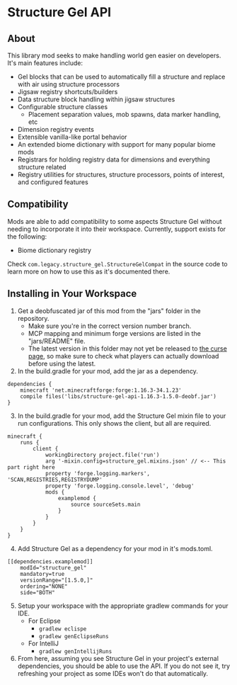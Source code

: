 # Structure Gel API

## About
This library mod seeks to make handling world gen easier on developers. It's main features include:
- Gel blocks that can be used to automatically fill a structure and replace with air using structure processors
- Jigsaw registry shortcuts/builders
- Data structure block handling within jigsaw structures
- Configurable structure classes
	- Placement separation values, mob spawns, data marker handling, etc
- Dimension registry events
- Extensible vanilla-like portal behavior
- An extended biome dictionary with support for many popular biome mods
- Registrars for holding registry data for dimensions and everything structure related
- Registry utilities for structures, structure processors, points of interest, and configured features

## Compatibility
Mods are able to add compatibility to some aspects Structure Gel without needing to incorporate it into their workspace. Currently, support exists for the following:
- Biome dictionary registry

Check ``com.legacy.structure_gel.StructureGelCompat`` in the source code to learn more on how to use this as it's documented there.

## Installing in Your Workspace
1) Get a deobfuscated jar of this mod from the "jars" folder in the repository.
	- Make sure you're in the correct version number branch.
	- MCP mapping and minimum forge versions are listed in the "jars/README" file.
	- The latest version in this folder may not yet be released to [the curse page](https://www.curseforge.com/minecraft/mc-mods/structure-gel-api), so make sure to check what players can actually download before using the latest.
2) In the build.gradle for your mod, add the jar as a dependency.
```
dependencies {
    minecraft 'net.minecraftforge:forge:1.16.3-34.1.23'
    compile files('libs/structure-gel-api-1.16.3-1.5.0-deobf.jar')
}
```
3) In the build.gradle for your mod, add the Structure Gel mixin file to your run configurations. This only shows the client, but all are required.
```
minecraft {
    runs {
        client {
            workingDirectory project.file('run')
            arg '-mixin.config=structure_gel.mixins.json' // <-- This part right here
            property 'forge.logging.markers', 'SCAN,REGISTRIES,REGISTRYDUMP'
            property 'forge.logging.console.level', 'debug'
            mods {
                examplemod {
                    source sourceSets.main
                }
            }
        }
    }
}
```
4) Add Structure Gel as a dependency for your mod in it's mods.toml.
```
[[dependencies.examplemod]]
    modId="structure_gel"
    mandatory=true
    versionRange="[1.5.0,]"
    ordering="NONE"
    side="BOTH"
```
5) Setup your workspace with the appropriate gradlew commands for your IDE.
	- For Eclipse
		- ``gradlew eclispe``
		- ``gradlew genEclipseRuns``
	- For IntelliJ
		- ``gradlew genIntellijRuns``
6) From here, assuming you see Structure Gel in your project's external dependencies, you should be able to use the API. If you do not see it, try refreshing your project as some IDEs won't do that automatically.